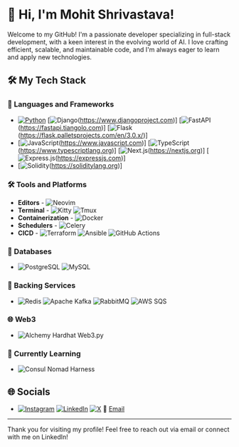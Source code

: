 # 👋 Hi, I'm Mohit Shrivastava!

Welcome to my GitHub!
I'm a passionate developer specializing in full-stack development, with a keen interest in the evolving world of AI.
I love crafting efficient, scalable, and maintainable code, and I'm always eager to learn and apply new technologies.

## 🛠️ My Tech Stack

### 🐍 Languages and Frameworks
- [![Python](https://img.shields.io/badge/-Python-3776AB?style=flat&logo=Python&logoColor=white)](https://www.python.org) [![Django](https://img.shields.io/badge/-Django-092E20?style=flat&logo=Django)(https://www.djangoproject.com)] [![FastAPI](https://img.shields.io/badge/-FastAPI-009688?style=flat&logo=FastAPI)(https://fastapi.tiangolo.com)] [![Flask](https://img.shields.io/badge/-Flask-000000?style=flat&logo=Flask)(https://flask.palletsprojects.com/en/3.0.x/)]
- [![JavaScript](https://img.shields.io/badge/-JavaScript-F7DF1E?style=flat&logo=javascript&logoColor=black)(https://www.javascript.com)] [![TypeScript](https://img.shields.io/badge/-TypeScript-3178C6?style=flat&logo=typescript&logoColor=white)(https://www.typescriptlang.org)] [![Next.js](https://img.shields.io/badge/-Next.js-000000?style=flat&logo=Next.js)(https://nextjs.org)] [![Express.js](https://img.shields.io/badge/-Express-000000?style=flat&logo=Express)(https://expressjs.com)]
- [![Solidity](https://img.shields.io/badge/-Solidity-363636?style=flat&logo=Solidity)(https://soliditylang.org)]

### 🛠 Tools and Platforms
- **Editors** - ![Neovim](https://img.shields.io/badge/-Neovim-57A143?style=flat&logo=Neovim&logoColor=white)
- **Terminal** - ![Kitty](https://img.shields.io/badge/-Kitty-FFD700?style=flat&logo=Kitty&logoColor=black) ![Tmux](https://img.shields.io/badge/-Tmux-1BB91F?style=flat&logo=Tmux&logoColor=white)
- **Containerization** - ![Docker](https://img.shields.io/badge/-Docker-2496ED?style=flat&logo=Docker&logoColor=white)
- **Schedulers** - ![Celery](https://img.shields.io/badge/-Celery-37814A?style=flat&logo=Celery&logoColor=white)
- **CICD** - ![Terraform](https://img.shields.io/badge/-Terraform-623CE4?style=flat&logo=Terraform) ![Ansible](https://img.shields.io/badge/-Ansible-EE0000?style=flat&logo=Ansible)  ![GitHub Actions](https://img.shields.io/badge/-GitHub_Actions-2088FF?style=flat&logo=GitHub-Actions&logoColor=white)

### 💾 Databases
- ![PostgreSQL](https://img.shields.io/badge/-PostgreSQL-336791?style=flat&logo=postgresql&logoColor=white) ![MySQL](https://img.shields.io/badge/-MySQL-4479A1?style=flat&logo=mysql&logoColor=white)

### 🚀 Backing Services
- ![Redis](https://img.shields.io/badge/-Redis-DC382D?style=flat&logo=Redis&logoColor=white) ![Apache Kafka](https://img.shields.io/badge/-Apache_Kafka-231F20?style=flat&logo=Apache-Kafka) ![RabbitMQ](https://img.shields.io/badge/-RabbitMQ-FF6600?style=flat&logo=RabbitMQ&logoColor=white) ![AWS SQS](https://img.shields.io/badge/-AWS_SQS-FF9900?style=flat&logo=Amazon-AWS&logoColor=white)

### 🌐 Web3
- ![Alchemy](https://img.shields.io/badge/-Alchemy-000000?style=flat&logo=Alchemy&logoColor=white) Hardhat Web3.py

### 📘 Currently Learning
- ![Consul](https://img.shields.io/badge/-Consul-F24C53?style=flat&logo=Consul&logoColor=white) Nomad Harness


## 🌐 Socials
- [![Instagram](https://img.shields.io/badge/-Instagram-E4405F?style=flat&logo=Instagram&logoColor=white)](https://www.instagram.com/smohit.eth) [![LinkedIn](https://img.shields.io/badge/-LinkedIn-0A66C2?style=flat&logo=LinkedIn&logoColor=white)](https://www.linkedin.com/in/mohit-shrivastava-4aa137133/) [![X](https://img.shields.io/badge/-X-000000?style=flat&logo=X&logoColor=white)](https://www.x.com/mohitshi13) 📧 [Email](mailto:mohitshi@icloud.com)

---

Thank you for visiting my profile! Feel free to reach out via email or connect with me on LinkedIn!

